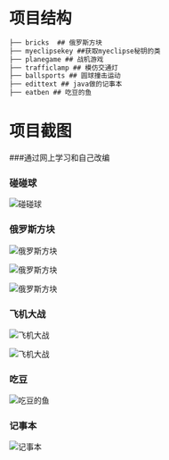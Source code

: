 # 项目结构
```java
├── bricks  ## 俄罗斯方块
├── myeclipsekey ##获取myeclipse秘钥的类
├── planegame ## 战机游戏
├── trafficlamp ## 模仿交通灯
├── ballsports ## 圆球撞击运动
├── edittext ## java做的记事本
├── eatben ## 吃豆的鱼
```

# 项目截图
###通过网上学习和自己改编

### 碰碰球
![碰碰球](/doc/ball.png "球撞击界面")

### 俄罗斯方块
![俄罗斯方块](/doc/俄罗斯方块.png "俄罗斯方块界面")

![俄罗斯方块](/doc/方块1.png "俄罗斯方块界面")

![俄罗斯方块](/doc/方块调色.png "俄罗斯方块界面")

### 飞机大战
![飞机大战](/doc/飞机大战.png "飞机大战界面")

![飞机大战](/doc/airplane.png "飞机大战界面")

### 吃豆
![吃豆的鱼](/doc/吃豆.png "吃豆界面")

### 记事本
![记事本](/doc/记事本.png "记事本界面")


